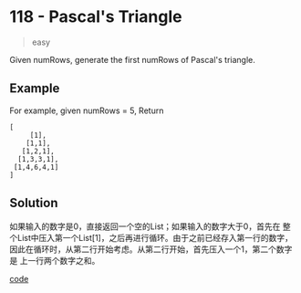 # 118 - Pascal's Triangle
>easy

Given numRows, generate the first numRows of Pascal's triangle.

## Example
For example, given numRows = 5,
Return

    [
         [1],
        [1,1],
       [1,2,1],
      [1,3,3,1],
     [1,4,6,4,1]
    ]
## Solution
如果输入的数字是0，直接返回一个空的List；如果输入的数字大于0，首先在
整个List中压入第一个List[1]，之后再进行循环。由于之前已经存入第一行的数字，
因此在循环时，从第二行开始考虑。从第二行开始，首先压入一个1，第二个数字是
上一行两个数字之和。

[code](./PascalTriangle.java)
